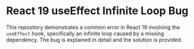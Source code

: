 # React 19 useEffect Infinite Loop Bug

This repository demonstrates a common error in React 19 involving the `useEffect` hook, specifically an infinite loop caused by a missing dependency.  The bug is explained in detail and the solution is provided.